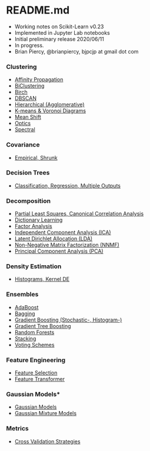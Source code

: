 # README.md
- Working notes on Scikit-Learn v0.23
- Implemented in Jupyter Lab notebooks
- Initial preliminary release 2020/06/11
- In progress.
- Brian Piercy, @brianpiercy, bjpcjp at gmail dot com

### **Clustering**
- [Affinity Propagation](clustering-affinity-propagation.ipynb)
- [BiClustering](clustering-biclustering.ipynb)
- [Birch](clustering-birch.ipynb)
- [DBSCAN](clustering-dbscan.ipynb)
- [Hierarchical (Agglomerative)](clustering-hierarchical.ipynb)
- [K-means & Voronoi Diagrams](clustering-kmeans.ipynb)
- [Mean Shift](clustering-mean-shift.ipynb)
- [Optics](clustering-optics.ipynb)
- [Spectral](clustering-spectral.ipynb)

### **Covariance**
- [Empirical, Shrunk](covariance.ipynb)

### **Decision Trees**
- [Classification, Regression, Multiple Outputs](decision-trees.ipynb)

### **Decomposition**
- [Partial Least Squares, Canonical Correlation Analysis](cross-decomposition.ipynb)
- [Dictionary Learning](decomposition-dictionary-learning.ipynb)
- [Factor Analysis](decomposition-FA.ipynb)
- [Independent Component Analysis (ICA)](decomposition-ICA.ipynb)
- [Latent Dirichlet Allocation (LDA)](decomposition-LDA.ipynb)
- [Non-Negative Matrix Factorization (NNMF)](decomposition-NNMF.ipynb)
- [Principal Component Analysis (PCA)](decomposition-PCA.ipynb)

### **Density Estimation**
- [Histograms, Kernel DE](density-estimation.ipynb)

### **Ensembles**
- [AdaBoost](ensembles-adaboost.ipynb)
- [Bagging](ensembles-bagging.ipynb)
- [Gradient Boosting (Stochastic-, Histogram-)](ensembles-gradient-boosting.ipynb)
- [Gradient Tree Boosting](ensembles-gradient-tree-boosting.ipynb)
- [Random Forests](ensembles-random-forests.ipynb)
- [Stacking](ensembles-stacking.ipynb)
- [Voting Schemes](ensembles-voting.ipynb)

### **Feature Engineering**
- [Feature Selection](feature-selection.ipynb)
- [Feature Transformer](feature-transformer.ipynb)

### **Gaussian Models***
- [Gaussian Models](gaussian-models.ipynb)
- [Gaussian Mixture Models](gaussian-mixture-models.ipynb)

### **Metrics**
- [Cross Validation Strategies](metrics-cross-validation.ipynb)